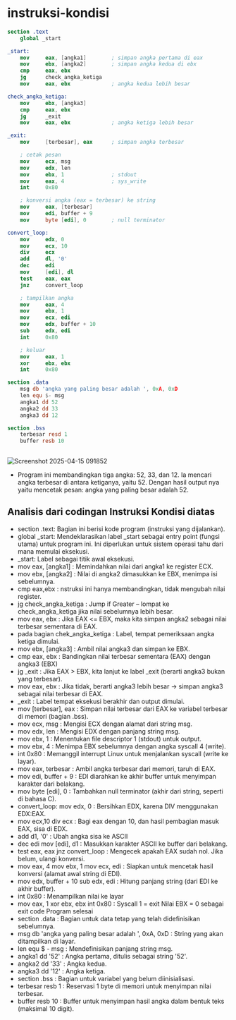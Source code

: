 # instruksi-kondisi
```nasm
section .text
    global _start

_start:
    mov     eax, [angka1]        ; simpan angka pertama di eax
    mov     ebx, [angka2]        ; simpan angka kedua di ebx
    cmp     eax, ebx
    jg      check_angka_ketiga
    mov     eax, ebx             ; angka kedua lebih besar

check_angka_ketiga:
    mov     ebx, [angka3]
    cmp     eax, ebx
    jg      _exit
    mov     eax, ebx             ; angka ketiga lebih besar

_exit:
    mov     [terbesar], eax      ; simpan angka terbesar

    ; cetak pesan
    mov     ecx, msg
    mov     edx, len
    mov     ebx, 1               ; stdout
    mov     eax, 4               ; sys_write
    int     0x80

    ; konversi angka (eax = terbesar) ke string
    mov     eax, [terbesar]
    mov     edi, buffer + 9
    mov     byte [edi], 0        ; null terminator

convert_loop:
    mov     edx, 0
    mov     ecx, 10
    div     ecx
    add     dl, '0'
    dec     edi
    mov     [edi], dl
    test    eax, eax
    jnz     convert_loop

    ; tampilkan angka
    mov     eax, 4
    mov     ebx, 1
    mov     ecx, edi
    mov     edx, buffer + 10
    sub     edx, edi
    int     0x80

    ; keluar
    mov     eax, 1
    xor     ebx, ebx
    int     0x80

section .data
    msg db 'angka yang paling besar adalah ', 0xA, 0xD
    len equ $- msg
    angka1 dd 52
    angka2 dd 33
    angka3 dd 12

section .bss
    terbesar resd 1
    buffer resb 10
    
```
![Screenshot 2025-04-15 091852](https://github.com/user-attachments/assets/f2a169a3-55cc-45c8-8d64-fc35b8cd89c5)

- Program ini membandingkan tiga angka: 52, 33, dan 12. Ia mencari angka terbesar di antara ketiganya, yaitu 52. Dengan hasil output nya yaitu mencetak pesan: angka yang paling besar adalah 52.


## Analisis dari codingan Instruksi Kondisi diatas
- section .text: Bagian ini berisi kode program (instruksi yang dijalankan).
- global _start: Mendeklarasikan label _start sebagai entry point (fungsi utama) untuk program ini. Ini diperlukan untuk sistem operasi tahu dari mana memulai eksekusi.
- _start: Label sebagai titik awal eksekusi.
- mov eax, [angka1] : Memindahkan nilai dari angka1 ke register ECX.
- mov ebx, [angka2] : Nilai di angka2 dimasukkan ke EBX, menimpa isi sebelumnya.
- cmp eax,ebx : nstruksi ini hanya membandingkan, tidak mengubah nilai register.
- jg check_angka_ketiga : Jump if Greater – lompat ke check_angka_ketiga jika nilai sebelumnya lebih besar.
- mov eax, ebx : Jika EAX <= EBX, maka kita simpan angka2 sebagai nilai terbesar sementara di EAX.
- pada bagian chek_angka_ketiga : Label, tempat pemeriksaan angka ketiga dimulai.
- mov ebx, [angka3] : Ambil nilai angka3 dan simpan ke EBX.
- cmp eax, ebx : Bandingkan nilai terbesar sementara (EAX) dengan angka3 (EBX)
- jg _exit : Jika EAX > EBX, kita lanjut ke label _exit (berarti angka3 bukan yang terbesar).
- mov eax, ebx : Jika tidak, berarti angka3 lebih besar → simpan angka3 sebagai nilai terbesar di EAX.
- _exit : Label tempat eksekusi berakhir dan output dimulai.
- mov [terbesar], eax : Simpan nilai terbesar dari EAX ke variabel terbesar di memori (bagian .bss).
- mov ecx, msg : Mengisi ECX dengan alamat dari string msg.
- mov edx, len : Mengisi EDX dengan panjang string msg.
- mov ebx, 1 : Menentukan file descriptor 1 (stdout) untuk output.
- mov ebx, 4 : Menimpa EBX sebelumnya dengan angka syscall 4 (write).
- int 0x80 : Memanggil interrupt Linux untuk menjalankan syscall (write ke layar).
- mov eax, terbesar : Ambil angka terbesar dari memori, taruh di EAX.
- mov edi, buffer + 9 : EDI diarahkan ke akhir buffer untuk menyimpan karakter dari belakang.
- mov byte [edi], 0 : Tambahkan null terminator (akhir dari string, seperti di bahasa C).
- convert_loop:
  mov edx, 0 : Bersihkan EDX, karena DIV menggunakan EDX:EAX.
- mov ecx,10
  div ecx : Bagi eax dengan 10, dan hasil pembagian masuk EAX, sisa di EDX.
- add d1, '0' : Ubah angka sisa ke ASCII
- dec edi
  mov [edi], d1 : Masukkan karakter ASCII ke buffer dari belakang.
- test eax, eax
  jnz convert_loop : Mengecek apakah EAX sudah nol. Jika belum, ulangi konversi.
- mov  eax, 4
  mov  ebx, 1
  mov  ecx, edi : Siapkan untuk mencetak hasil konversi (alamat awal string di EDI).
- mov  edx, buffer + 10
  sub  edx, edi : Hitung panjang string (dari EDI ke akhir buffer).
- int 0x80 : Menampilkan nilai ke layar 
- mov eax, 1
  xor ebx, ebx
  int 0x80 : Syscall 1 = exit
             Nilai EBX = 0 sebagai exit code
             Program selesai
- section .data : Bagian untuk data tetap yang telah didefinisikan sebelumnya.
- msg db 'angka yang paling besar adalah ', 0xA, 0xD : String yang akan ditampilkan di layar.
- len equ $ - msg : Mendefinisikan panjang string msg.
- angka1 dd '52' : Angka pertama, ditulis sebagai string '52'.
- angka2 dd '33' : Angka kedua.
- angka3 dd '12' : Angka ketiga.
- section .bss : Bagian untuk variabel yang belum diinisialisasi.
- terbesar resb 1 : Reservasi 1 byte di memori untuk menyimpan nilai terbesar.
- buffer resb 10 : Buffer untuk menyimpan hasil angka dalam bentuk teks (maksimal 10 digit).


